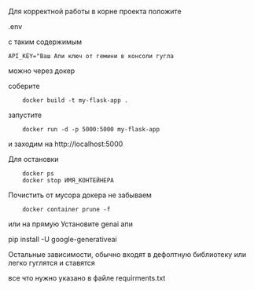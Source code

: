 Для корректной работы в корне проекта положите

.env

с таким содержимым

    API_KEY="Ваш Апи ключ от гемини в консоли гугла


можно через докер


соберите

        docker build -t my-flask-app .

запустите

        docker run -d -p 5000:5000 my-flask-app

и заходим на http://localhost:5000

Для остановки 

        docker ps
        docker stop ИМЯ_КОНТЕЙНЕРА

Почистить от мусора докера не забываем

        docker container prune -f



или на прямую
Установите genai апи

pip install -U google-generativeai

Остальные зависимости, обычно входят в дефолтную библиотеку или легко гуглятся и ставятся

все что нужно указано в файле requirments.txt